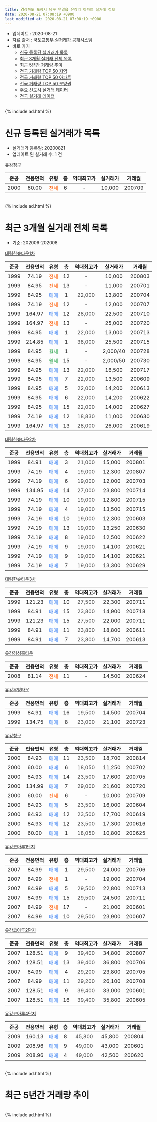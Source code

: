 ```yaml
---
title: 경상북도 포항시 남구 연일읍 유강리 아파트 실거래 정보
date: 2020-08-21 07:08:19 +0900
last_modified_at: 2020-08-21 07:08:19 +0900
---
```


* 업데이트 : 2020-08-21
* 자료 출처 : [국토교통부 실거래가 공개시스템](http://rt.molit.go.kr)
* 바로 가기
    * [신규 등록된 실거래가 목록](#신규-등록된-실거래가-목록)
    * [최근 3개월 실거래 전체 목록](#최근-3개월-실거래-전체-목록)
    * [최근 5년간 거래량 추이](#최근-5년간-거래량-추이)
    * [전국 거래량 TOP 50 지역](https://inasie.github.io/apt-trade-info/최근-3개월-전국에서-가장-거래가-많이-발생한-지역)
    * [전국 거래량 TOP 50 아파트](https://inasie.github.io/apt-trade-info/최근-3개월-전국에서-가장-거래가-많이-발생한-아파트)
    * [전국 거래량 TOP 50 분양권](https://inasie.github.io/apt-trade-info/최근-3개월-전국에서-가장-거래가-많이-발생한-분양권)
    * [주요 신도시 실거래 데이터](https://inasie.github.io/apt-trade-info/주요-신도시)
    * [전국 실거래 데이터](https://inasie.github.io/apt-trade-info/전국)
<br>
{% include ad.html %}
<br>

# 신규 등록된 실거래가 목록
* 실거래가 등록일: 20200821
* 업데이트 된 실거래 수: 1 건


[유강청구](https://search.naver.com/search.naver?query=%EA%B2%BD%EC%83%81%EB%B6%81%EB%8F%84+%ED%8F%AC%ED%95%AD%EC%8B%9C+%EB%82%A8%EA%B5%AC+%EC%97%B0%EC%9D%BC%EC%9D%8D+%EC%9C%A0%EA%B0%95%EB%A6%AC+%EC%9C%A0%EA%B0%95%EC%B2%AD%EA%B5%AC)

|준공|전용면적|유형|층|역대최고가|실거래가|거래월|
|:---:|:---:|:---:|:---:|:---:|:---:|:---:|
|2000|60.00|<span style="color:#ff5a00">전세</span>|6|<span style="color:#444444">-</span>|10,000|200709|


<br>
{% include ad.html %}
<br>

# 최근 3개월 실거래 전체 목록
* 기준: 202006-202008


[대림한숲타운1차](https://search.naver.com/search.naver?query=%EA%B2%BD%EC%83%81%EB%B6%81%EB%8F%84+%ED%8F%AC%ED%95%AD%EC%8B%9C+%EB%82%A8%EA%B5%AC+%EC%97%B0%EC%9D%BC%EC%9D%8D+%EC%9C%A0%EA%B0%95%EB%A6%AC+%EB%8C%80%EB%A6%BC%ED%95%9C%EC%88%B2%ED%83%80%EC%9A%B41%EC%B0%A8)

|준공|전용면적|유형|층|역대최고가|실거래가|거래월|
|:---:|:---:|:---:|:---:|:---:|:---:|:---:|
|1999|74.19|<span style="color:#ff5a00">전세</span>|12|<span style="color:#444444">-</span>|10,000|200803|
|1999|84.95|<span style="color:#ff5a00">전세</span>|13|<span style="color:#444444">-</span>|11,000|200701|
|1999|84.95|<span style="color:#4285f3">매매</span>|1|<span style="color:#444444">22,000</span>|13,800|200704|
|1999|74.19|<span style="color:#ff5a00">전세</span>|12|<span style="color:#444444">-</span>|12,000|200707|
|1999|164.97|<span style="color:#4285f3">매매</span>|12|<span style="color:#444444">28,000</span>|22,500|200710|
|1999|164.97|<span style="color:#ff5a00">전세</span>|13|<span style="color:#444444">-</span>|25,000|200720|
|1999|84.95|<span style="color:#4285f3">매매</span>|1|<span style="color:#444444">22,000</span>|13,000|200713|
|1999|214.85|<span style="color:#4285f3">매매</span>|1|<span style="color:#444444">38,000</span>|25,500|200715|
|1999|84.95|<span style="color:#34a853">월세</span>|1|<span style="color:#444444">-</span>|2,000/40|200728|
|1999|84.95|<span style="color:#34a853">월세</span>|15|<span style="color:#444444">-</span>|2,000/50|200730|
|1999|84.95|<span style="color:#4285f3">매매</span>|13|<span style="color:#444444">22,000</span>|16,500|200717|
|1999|84.95|<span style="color:#4285f3">매매</span>|7|<span style="color:#444444">22,000</span>|13,500|200609|
|1999|84.95|<span style="color:#4285f3">매매</span>|5|<span style="color:#444444">22,000</span>|14,200|200613|
|1999|84.95|<span style="color:#4285f3">매매</span>|6|<span style="color:#444444">22,000</span>|14,200|200622|
|1999|84.95|<span style="color:#4285f3">매매</span>|15|<span style="color:#444444">22,000</span>|14,000|200627|
|1999|74.19|<span style="color:#4285f3">매매</span>|12|<span style="color:#444444">18,830</span>|11,000|200630|
|1999|164.97|<span style="color:#4285f3">매매</span>|13|<span style="color:#444444">28,000</span>|26,000|200619|

[대림한숲타운2차](https://search.naver.com/search.naver?query=%EA%B2%BD%EC%83%81%EB%B6%81%EB%8F%84+%ED%8F%AC%ED%95%AD%EC%8B%9C+%EB%82%A8%EA%B5%AC+%EC%97%B0%EC%9D%BC%EC%9D%8D+%EC%9C%A0%EA%B0%95%EB%A6%AC+%EB%8C%80%EB%A6%BC%ED%95%9C%EC%88%B2%ED%83%80%EC%9A%B42%EC%B0%A8)

|준공|전용면적|유형|층|역대최고가|실거래가|거래월|
|:---:|:---:|:---:|:---:|:---:|:---:|:---:|
|1999|84.91|<span style="color:#4285f3">매매</span>|3|<span style="color:#444444">21,000</span>|15,000|200801|
|1999|74.19|<span style="color:#4285f3">매매</span>|4|<span style="color:#444444">19,000</span>|12,300|200807|
|1999|74.19|<span style="color:#4285f3">매매</span>|6|<span style="color:#444444">19,000</span>|12,000|200703|
|1999|134.95|<span style="color:#4285f3">매매</span>|14|<span style="color:#444444">27,000</span>|23,800|200714|
|1999|74.19|<span style="color:#4285f3">매매</span>|10|<span style="color:#444444">19,000</span>|12,800|200715|
|1999|74.19|<span style="color:#4285f3">매매</span>|4|<span style="color:#444444">19,000</span>|13,500|200715|
|1999|74.19|<span style="color:#4285f3">매매</span>|10|<span style="color:#444444">19,000</span>|12,300|200603|
|1999|74.19|<span style="color:#4285f3">매매</span>|13|<span style="color:#444444">19,000</span>|13,250|200630|
|1999|74.19|<span style="color:#4285f3">매매</span>|8|<span style="color:#444444">19,000</span>|12,500|200622|
|1999|74.19|<span style="color:#4285f3">매매</span>|9|<span style="color:#444444">19,000</span>|14,100|200621|
|1999|74.19|<span style="color:#4285f3">매매</span>|9|<span style="color:#444444">19,000</span>|14,100|200621|
|1999|74.19|<span style="color:#4285f3">매매</span>|7|<span style="color:#444444">19,000</span>|13,300|200629|

[대림한숲타운3차](https://search.naver.com/search.naver?query=%EA%B2%BD%EC%83%81%EB%B6%81%EB%8F%84+%ED%8F%AC%ED%95%AD%EC%8B%9C+%EB%82%A8%EA%B5%AC+%EC%97%B0%EC%9D%BC%EC%9D%8D+%EC%9C%A0%EA%B0%95%EB%A6%AC+%EB%8C%80%EB%A6%BC%ED%95%9C%EC%88%B2%ED%83%80%EC%9A%B43%EC%B0%A8)

|준공|전용면적|유형|층|역대최고가|실거래가|거래월|
|:---:|:---:|:---:|:---:|:---:|:---:|:---:|
|1999|121.23|<span style="color:#4285f3">매매</span>|10|<span style="color:#444444">27,500</span>|22,300|200711|
|1999|84.91|<span style="color:#4285f3">매매</span>|15|<span style="color:#444444">23,800</span>|14,900|200718|
|1999|121.23|<span style="color:#4285f3">매매</span>|15|<span style="color:#444444">27,500</span>|22,000|200711|
|1999|84.91|<span style="color:#4285f3">매매</span>|11|<span style="color:#444444">23,800</span>|18,800|200611|
|1999|84.91|<span style="color:#4285f3">매매</span>|7|<span style="color:#444444">23,800</span>|14,700|200613|

[유강경성홈타운](https://search.naver.com/search.naver?query=%EA%B2%BD%EC%83%81%EB%B6%81%EB%8F%84+%ED%8F%AC%ED%95%AD%EC%8B%9C+%EB%82%A8%EA%B5%AC+%EC%97%B0%EC%9D%BC%EC%9D%8D+%EC%9C%A0%EA%B0%95%EB%A6%AC+%EC%9C%A0%EA%B0%95%EA%B2%BD%EC%84%B1%ED%99%88%ED%83%80%EC%9A%B4)

|준공|전용면적|유형|층|역대최고가|실거래가|거래월|
|:---:|:---:|:---:|:---:|:---:|:---:|:---:|
|2008|81.14|<span style="color:#ff5a00">전세</span>|11|<span style="color:#444444">-</span>|14,500|200624|

[유강우방타운](https://search.naver.com/search.naver?query=%EA%B2%BD%EC%83%81%EB%B6%81%EB%8F%84+%ED%8F%AC%ED%95%AD%EC%8B%9C+%EB%82%A8%EA%B5%AC+%EC%97%B0%EC%9D%BC%EC%9D%8D+%EC%9C%A0%EA%B0%95%EB%A6%AC+%EC%9C%A0%EA%B0%95%EC%9A%B0%EB%B0%A9%ED%83%80%EC%9A%B4)

|준공|전용면적|유형|층|역대최고가|실거래가|거래월|
|:---:|:---:|:---:|:---:|:---:|:---:|:---:|
|1999|84.91|<span style="color:#4285f3">매매</span>|16|<span style="color:#444444">19,500</span>|14,500|200704|
|1999|134.75|<span style="color:#4285f3">매매</span>|8|<span style="color:#444444">23,000</span>|21,100|200723|

[유강청구](https://search.naver.com/search.naver?query=%EA%B2%BD%EC%83%81%EB%B6%81%EB%8F%84+%ED%8F%AC%ED%95%AD%EC%8B%9C+%EB%82%A8%EA%B5%AC+%EC%97%B0%EC%9D%BC%EC%9D%8D+%EC%9C%A0%EA%B0%95%EB%A6%AC+%EC%9C%A0%EA%B0%95%EC%B2%AD%EA%B5%AC)

|준공|전용면적|유형|층|역대최고가|실거래가|거래월|
|:---:|:---:|:---:|:---:|:---:|:---:|:---:|
|2000|84.93|<span style="color:#4285f3">매매</span>|11|<span style="color:#444444">23,500</span>|18,700|200814|
|2000|60.00|<span style="color:#4285f3">매매</span>|6|<span style="color:#444444">18,050</span>|11,250|200702|
|2000|84.93|<span style="color:#4285f3">매매</span>|14|<span style="color:#444444">23,500</span>|17,600|200705|
|2000|134.99|<span style="color:#4285f3">매매</span>|7|<span style="color:#444444">29,000</span>|21,600|200720|
|2000|60.00|<span style="color:#ff5a00">전세</span>|6|<span style="color:#444444">-</span>|10,000|200709|
|2000|84.93|<span style="color:#4285f3">매매</span>|5|<span style="color:#444444">23,500</span>|16,000|200604|
|2000|84.93|<span style="color:#4285f3">매매</span>|12|<span style="color:#444444">23,500</span>|17,700|200619|
|2000|84.93|<span style="color:#4285f3">매매</span>|12|<span style="color:#444444">23,500</span>|17,300|200616|
|2000|60.00|<span style="color:#4285f3">매매</span>|1|<span style="color:#444444">18,050</span>|10,800|200625|


<script async src="//pagead2.googlesyndication.com/pagead/js/adsbygoogle.js"></script>
<!-- 기본 -->
<ins class="adsbygoogle"
     style="display:block"
     data-ad-client="ca-pub-2446590836940007"
     data-ad-slot="1659523306"
     data-ad-format="auto"
     data-full-width-responsive="true"></ins>
<script>
(adsbygoogle = window.adsbygoogle || []).push({});
</script>


[유강코아루1단지](https://search.naver.com/search.naver?query=%EA%B2%BD%EC%83%81%EB%B6%81%EB%8F%84+%ED%8F%AC%ED%95%AD%EC%8B%9C+%EB%82%A8%EA%B5%AC+%EC%97%B0%EC%9D%BC%EC%9D%8D+%EC%9C%A0%EA%B0%95%EB%A6%AC+%EC%9C%A0%EA%B0%95%EC%BD%94%EC%95%84%EB%A3%A81%EB%8B%A8%EC%A7%80)

|준공|전용면적|유형|층|역대최고가|실거래가|거래월|
|:---:|:---:|:---:|:---:|:---:|:---:|:---:|
|2007|84.99|<span style="color:#4285f3">매매</span>|1|<span style="color:#444444">29,500</span>|24,000|200706|
|2007|84.99|<span style="color:#ff5a00">전세</span>|1|<span style="color:#444444">-</span>|19,000|200704|
|2007|84.99|<span style="color:#4285f3">매매</span>|5|<span style="color:#444444">29,500</span>|22,800|200713|
|2007|84.99|<span style="color:#4285f3">매매</span>|15|<span style="color:#444444">29,500</span>|24,500|200711|
|2007|84.99|<span style="color:#ff5a00">전세</span>|17|<span style="color:#444444">-</span>|21,000|200601|
|2007|84.99|<span style="color:#4285f3">매매</span>|10|<span style="color:#444444">29,500</span>|23,900|200607|

[유강코아루2단지](https://search.naver.com/search.naver?query=%EA%B2%BD%EC%83%81%EB%B6%81%EB%8F%84+%ED%8F%AC%ED%95%AD%EC%8B%9C+%EB%82%A8%EA%B5%AC+%EC%97%B0%EC%9D%BC%EC%9D%8D+%EC%9C%A0%EA%B0%95%EB%A6%AC+%EC%9C%A0%EA%B0%95%EC%BD%94%EC%95%84%EB%A3%A82%EB%8B%A8%EC%A7%80)

|준공|전용면적|유형|층|역대최고가|실거래가|거래월|
|:---:|:---:|:---:|:---:|:---:|:---:|:---:|
|2007|128.51|<span style="color:#4285f3">매매</span>|9|<span style="color:#444444">39,400</span>|34,800|200807|
|2007|128.51|<span style="color:#4285f3">매매</span>|13|<span style="color:#444444">39,400</span>|36,800|200706|
|2007|84.99|<span style="color:#4285f3">매매</span>|4|<span style="color:#444444">29,200</span>|23,800|200705|
|2007|84.99|<span style="color:#4285f3">매매</span>|11|<span style="color:#444444">29,200</span>|26,100|200708|
|2007|128.51|<span style="color:#4285f3">매매</span>|9|<span style="color:#444444">39,400</span>|33,000|200601|
|2007|128.51|<span style="color:#4285f3">매매</span>|16|<span style="color:#444444">39,400</span>|35,800|200605|

[유강코아루4단지](https://search.naver.com/search.naver?query=%EA%B2%BD%EC%83%81%EB%B6%81%EB%8F%84+%ED%8F%AC%ED%95%AD%EC%8B%9C+%EB%82%A8%EA%B5%AC+%EC%97%B0%EC%9D%BC%EC%9D%8D+%EC%9C%A0%EA%B0%95%EB%A6%AC+%EC%9C%A0%EA%B0%95%EC%BD%94%EC%95%84%EB%A3%A84%EB%8B%A8%EC%A7%80)

|준공|전용면적|유형|층|역대최고가|실거래가|거래월|
|:---:|:---:|:---:|:---:|:---:|:---:|:---:|
|2009|160.13|<span style="color:#4285f3">매매</span>|8|<span style="color:#444444">45,800</span>|45,800|200804|
|2009|208.96|<span style="color:#4285f3">매매</span>|9|<span style="color:#444444">49,000</span>|43,000|200601|
|2009|208.96|<span style="color:#4285f3">매매</span>|4|<span style="color:#444444">49,000</span>|42,500|200620|


<br>
{% include ad.html %}
<br>

# 최근 5년간 거래량 추이


<div style="width:100%;">
    <canvas id="deal_progress" height="200"></canvas>
</div>

<script>
new Chart(document.getElementById("deal_progress"), {
    type: 'line',
    data: {
        labels: ['201508','201509','201510','201511','201512','201601','201602','201603','201604','201605','201606','201607','201608','201609','201610','201611','201612','201701','201702','201703','201704','201705','201706','201707','201708','201709','201710','201711','201712','201801','201802','201803','201804','201805','201806','201807','201808','201809','201810','201811','201812','201901','201902','201903','201904','201905','201906','201907','201908','201909','201910','201911','201912','202001','202002','202003','202004','202005','202006','202007','202008'],
        datasets: [{
            label: '매매',
            pointRadius: 1,
            data: [9, 16, 19, 13, 4, 8, 4, 5, 9, 5, 7, 6, 6, 8, 12, 11, 8, 10, 11, 13, 5, 6, 24, 12, 14, 10, 11, 8, 14, 6, 13, 10, 7, 11, 13, 8, 10, 9, 12, 12, 3, 10, 9, 11, 9, 8, 9, 7, 7, 6, 19, 10, 13, 18, 20, 11, 12, 10, 23, 23, 5],
            borderColor: "rgba(255, 201, 14, 1)",
            backgroundColor: "rgba(255, 201, 14, 0.5)",
            fill: false,
            lineTension: 0
        },{
            label: '전월세',
            pointRadius: 1,
            data: [4, 3, 5, 5, 5, 8, 5, 6, 6, 5, 3, 7, 3, 2, 3, 5, 7, 5, 5, 6, 6, 4, 4, 4, 4, 4, 3, 3, 5, 5, 4, 5, 5, 7, 3, 6, 5, 2, 5, 5, 3, 7, 6, 6, 4, 8, 3, 6, 4, 4, 4, 2, 7, 8, 14, 5, 6, 7, 2, 7, 1],
            borderColor: "rgba(0, 141, 185, 1)",
            backgroundColor: "rgba(0, 141, 185, 0.5)",
            fill: false,
            lineTension: 0
        }
        ]
    },
    options: {
        responsive: true,
        title: {
            display: false
        },
        tooltips: {
            mode: 'index',
            intersect: false
        },
        hover: {
            mode: 'nearest',
            intersect: true
        },
        scales: {
            xAxes: [{
                display: true,
                scaleLabel: {
                    display: true,
                    labelString: '년/월'
                }
            }],
            yAxes: [{
                display: true,
                ticks: {
                    suggestedMin: 0,
                },
                scaleLabel: {
                    display: true,
                    labelString: '실거래 수'
                }
            }]
        }
    }
});

</script>


<br>
{% include ad.html %}
<br>

